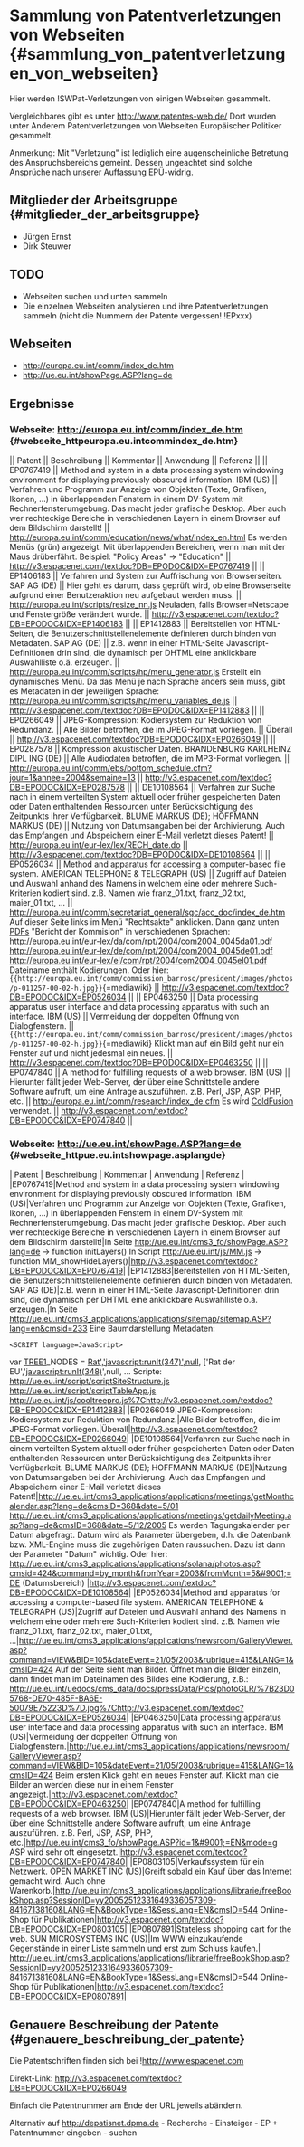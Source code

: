 # Sammlung von Patentverletzungen von Webseiten {#sammlung_von_patentverletzungen_von_webseiten}

Hier werden !SWPat-Verletzungen von einigen Webseiten gesammelt.

Vergleichbares gibt es unter <http://www.patentes-web.de/> Dort wurden
unter Anderem Patentverletzungen von Webseiten Europäischer Politiker
gesammelt.

Anmerkung: Mit \"Verletzung\" ist lediglich eine augenscheinliche
Betretung des Anspruchsbereichs gemeint. Dessen ungeachtet sind solche
Ansprüche nach unserer Auffassung EPÜ-widrig.

## Mitglieder der Arbeitsgruppe {#mitglieder_der_arbeitsgruppe}

-   Jürgen Ernst
-   Dirk Steuwer

## TODO

-   Webseiten suchen und unten sammeln
-   Die einzelnen Webseiten analysieren und ihre Patentverletzungen
    sammeln (nicht die Nummern der Patente vergessen! !EPxxx)

## Webseiten

-   <http://europa.eu.int/comm/index_de.htm>
-   <http://ue.eu.int/showPage.ASP?lang=de>

## Ergebnisse

### Webseite: <http://europa.eu.int/comm/index_de.htm> {#webseite_httpeuropa.eu.intcommindex_de.htm}

\|\| Patent \|\| Beschreibung \|\| Kommentar \|\| Anwendung \|\|
Referenz \|\| \|\| EP0767419 \|\| Method and system in a data processing
system windowing environment for displaying previously obscured
information. IBM (US) \|\| Verfahren und Programm zur Anzeige von
Objekten (Texte, Grafiken, Ikonen, \...) in überlappenden Fenstern in
einem DV-System mit Rechnerfensterumgebung. Das macht jeder grafische
Desktop. Aber auch wer rechteckige Bereiche in verschiedenen Layern in
einem Browser auf dem Bildschirm darstellt! \|\|
<http://europa.eu.int/comm/education/news/what/index_en.html> Es werden
Menüs (grün) angezeigt. Mit überlappenden Bereichen, wenn man mit der
Maus drüberfährt. Beispiel: \"Policy Areas\" -\> \"Education\" \|\|
<http://v3.espacenet.com/textdoc?DB=EPODOC&IDX=EP0767419> \|\| \|\|
EP1406183 \|\| Verfahren und System zur Auffrischung von Browserseiten.
SAP AG (DE) \|\| Hier geht es darum, dass geprüft wird, ob eine
Browserseite aufgrund einer Benutzeraktion neu aufgebaut werden muss.
\|\| <http://europa.eu.int/scripts/resize_nn.js> Neuladen, falls
Browser=Netscape und Fenstergröße verändert wurde. \|\|
<http://v3.espacenet.com/textdoc?DB=EPODOC&IDX=EP1406183> \|\| \|\|
EP1412883 \|\| Bereitstellen von HTML-Seiten, die
Benutzerschnittstellenelemente definieren durch binden von Metadaten.
SAP AG (DE) \|\| z.B. wenn in einer HTML-Seite Javascript-Definitionen
drin sind, die dynamisch per DHTML eine anklickbare Auswahlliste o.ä.
erzeugen. \|\| <http://europa.eu.int/comm/scripts/hp/menu_generator.js>
Erstellt ein dynamisches Menü. Da das Menü je nach Sprache anders sein
muss, gibt es Metadaten in der jeweiligen Sprache:
<http://europa.eu.int/comm/scripts/hp/menu_variables_de.js> \|\|
<http://v3.espacenet.com/textdoc?DB=EPODOC&IDX=EP1412883> \|\| \|\|
EP0266049 \|\| JPEG-Kompression: Kodiersystem zur Reduktion von
Redundanz. \|\| Alle Bilder betroffen, die im JPEG-Format vorliegen.
\|\| Überall \|\|
<http://v3.espacenet.com/textdoc?DB=EPODOC&IDX=EP0266049> \|\| \|\|
EP0287578 \|\| Kompression akustischer Daten. BRANDENBURG KARLHEINZ DIPL
ING (DE) \|\| Alle Audiodaten betroffen, die im MP3-Format vorliegen.
\|\|
<http://europa.eu.int/comm/ebs/bottom_schedule.cfm?jour=1&annee=2004&semaine=13>
\|\| <http://v3.espacenet.com/textdoc?DB=EPODOC&IDX=EP0287578> \|\| \|\|
DE10108564 \|\| Verfahren zur Suche nach in einem verteilten System
aktuell oder früher gespeicherten Daten oder Daten enthaltenden
Ressourcen unter Berücksichtigung des Zeitpunkts ihrer Verfügbarkeit.
BLUME MARKUS (DE); HOFFMANN MARKUS (DE) \|\| Nutzung von Datumsangaben
bei der Archivierung. Auch das Empfangen und Abspeichern einer E-Mail
verletzt dieses Patent! \|\|
<http://europa.eu.int/eur-lex/lex/RECH_date.do> \|\|
<http://v3.espacenet.com/textdoc?DB=EPODOC&IDX=DE10108564> \|\| \|\|
EP0526034 \|\| Method and apparatus for accessing a computer-based file
system. AMERICAN TELEPHONE & TELEGRAPH (US) \|\| Zugriff auf Dateien und
Auswahl anhand des Namens in welchem eine oder mehrere Such-Kriterien
kodiert sind. z.B. Namen wie franz_01.txt, franz_02.txt, maier_01.txt,
\... \|\|
<http://europa.eu.int/comm/secretariat_general/sgc/acc_doc/index_de.htm>
Auf dieser Seite links im Menü \"Rechtsakte\" anklicken. Dann ganz unten
[PDFs](PDFs "wikilink") \"Bericht der Kommision\" in verschiedenen
Sprachen:
<http://europa.eu.int/eur-lex/da/com/rpt/2004/com2004_0045da01.pdf>
<http://europa.eu.int/eur-lex/de/com/rpt/2004/com2004_0045de01.pdf>
<http://europa.eu.int/eur-lex/el/com/rpt/2004/com2004_0045el01.pdf>
Dateiname enthält Kodierungen. Oder hier:
`{{http://europa.eu.int/comm/commission_barroso/president/images/photos/p-011257-00-02-h.jpg}}`{=mediawiki}
\|\| <http://v3.espacenet.com/textdoc?DB=EPODOC&IDX=EP0526034> \|\| \|\|
EP0463250 \|\| Data processing apparatus user interface and data
processing apparatus with such an interface. IBM (US) \|\| Vermeidung
der doppelten Öffnung von Dialogfenstern. \|\|
`{{http://europa.eu.int/comm/commission_barroso/president/images/photos/p-011257-00-02-h.jpg}}`{=mediawiki}
Klickt man auf ein Bild geht nur ein Fenster auf und nicht jedesmal ein
neues. \|\| <http://v3.espacenet.com/textdoc?DB=EPODOC&IDX=EP0463250>
\|\| \|\| EP0747840 \|\| A method for fulfilling requests of a web
browser. IBM (US) \|\| Hierunter fällt jeder Web-Server, der über eine
Schnittstelle andere Software aufruft, um eine Anfrage auszuführen. z.B.
Perl, JSP, ASP, PHP, etc. \|\|
<http://europa.eu.int/comm/research/index_de.cfm> Es wird
[ColdFusion](ColdFusion "wikilink") verwendet. \|\|
<http://v3.espacenet.com/textdoc?DB=EPODOC&IDX=EP0747840> \|\|

### Webseite: <http://ue.eu.int/showPage.ASP?lang=de> {#webseite_httpue.eu.intshowpage.asplangde}

\| Patent \| Beschreibung \| Kommentar \| Anwendung \| Referenz \|
\|EP0767419\|Method and system in a data processing system windowing
environment for displaying previously obscured information. IBM
(US)\|Verfahren und Programm zur Anzeige von Objekten (Texte, Grafiken,
Ikonen, \...) in überlappenden Fenstern in einem DV-System mit
Rechnerfensterumgebung. Das macht jeder grafische Desktop. Aber auch wer
rechteckige Bereiche in verschiedenen Layern in einem Browser auf dem
Bildschirm darstellt!\|In Seite
<http://ue.eu.int/cms3_fo/showPage.ASP?lang=de> -\> function
initLayers() In Script <http://ue.eu.int/js/MM.js> -\> function
MM_showHideLayers()\|<http://v3.espacenet.com/textdoc?DB=EPODOC&IDX=EP0767419>\|
\|EP1412883\|Bereitstellen von HTML-Seiten, die
Benutzerschnittstellenelemente definieren durch binden von Metadaten.
SAP AG (DE)\|z.B. wenn in einer HTML-Seite Javascript-Definitionen drin
sind, die dynamisch per DHTML eine anklickbare Auswahlliste o.ä.
erzeugen.\|In Seite
<http://ue.eu.int/cms3_applications/applications/sitemap/sitemap.ASP?lang=en&cmsid=233>
Eine Baumdarstellung Metadaten:

```{=html}
<SCRIPT language=JavaScript>
```
var [TREE1](TREE1 "wikilink")\_NODES =
[Rat\',\'<javascript:runIt(347)>\',null]('Startseite','javascript:runIt(1)',null,_['Presse','javascript:runIt(221)',null,_['Pressemitteilungen','javascript:runIt(339)',null,_[['Europäischer "wikilink"),
\[\'Rat der EU\',\'<javascript:runIt(348)>\',null, \... Scripte:
<http://ue.eu.int/script/scriptSiteStructure.js>
<http://ue.eu.int/script/scriptTableApp.js>
<http://ue.eu.int/js/cooltreepro.js%7Chttp://v3.espacenet.com/textdoc?DB=EPODOC&IDX=EP1412883>\|
\|EP0266049\|JPEG-Kompression: Kodiersystem zur Reduktion von
Redundanz.\|Alle Bilder betroffen, die im JPEG-Format
vorliegen.\|Überall\|<http://v3.espacenet.com/textdoc?DB=EPODOC&IDX=EP0266049>\|
\|DE10108564\|Verfahren zur Suche nach in einem verteilten System
aktuell oder früher gespeicherten Daten oder Daten enthaltenden
Ressourcen unter Berücksichtigung des Zeitpunkts ihrer Verfügbarkeit.
BLUME MARKUS (DE); HOFFMANN MARKUS (DE)\|Nutzung von Datumsangaben bei
der Archivierung. Auch das Empfangen und Abspeichern einer E-Mail
verletzt dieses
Patent!\|<http://ue.eu.int/cms3_applications/applications/meetings/getMonthcalendar.asp?lang=de&cmsID=368&date=5/01>
<http://ue.eu.int/cms3_applications/applications/meetings/getdailyMeeting.asp?lang=de&cmsID=368&date=5/12/2005>
Es werden Tagungskalender per Datum abgefragt. Datum wird als Parameter
übergeben, d.h. die Datenbank bzw. XML-Engine muss die zugehörigen Daten
raussuchen. Dazu ist dann der Parameter \"Datum\" wichtig. Oder hier:
<http://ue.eu.int/cms3_applications/applications/solana/photos.asp?cmsid=424&command=by_month&fromYear=2003&fromMonth=5&#9001;=DE>
(Datumsbereich)
\|<http://v3.espacenet.com/textdoc?DB=EPODOC&IDX=DE10108564>\|
\|EP0526034\|Method and apparatus for accessing a computer-based file
system. AMERICAN TELEPHONE & TELEGRAPH (US)\|Zugriff auf Dateien und
Auswahl anhand des Namens in welchem eine oder mehrere Such-Kriterien
kodiert sind. z.B. Namen wie franz_01.txt, franz_02.txt, maier_01.txt,
\...\|<http://ue.eu.int/cms3_applications/applications/newsroom/GalleryViewer.asp?command=VIEW&BID=105&dateEvent=21/05/2003&rubrique=415&LANG=1&cmsID=424>
Auf der Seite sieht man Bilder. Öffnet man die Bilder einzeln, dann
findet man im Dateinamen des Bildes eine Kodierung, z.B.:
<http://ue.eu.int/uedocs/cms_data/docs/pressData/Pics/photoGLR/%7B23D05768-DE70-485F-BA6E-50079E75223D%7D.jpg%7Chttp://v3.espacenet.com/textdoc?DB=EPODOC&IDX=EP0526034>\|
\|EP0463250\|Data processing apparatus user interface and data
processing apparatus with such an interface. IBM (US)\|Vermeidung der
doppelten Öffnung von
Dialogfenstern.\|<http://ue.eu.int/cms3_applications/applications/newsroom/GalleryViewer.asp?command=VIEW&BID=105&dateEvent=21/05/2003&rubrique=415&LANG=1&cmsID=424>
Beim ersten Klick geht ein neues Fenster auf. Klickt man die Bilder an
werden diese nur in einem Fenster
angezeigt.\|<http://v3.espacenet.com/textdoc?DB=EPODOC&IDX=EP0463250>\|
\|EP0747840\|A method for fulfilling requests of a web browser. IBM
(US)\|Hierunter fällt jeder Web-Server, der über eine Schnittstelle
andere Software aufruft, um eine Anfrage auszuführen. z.B. Perl, JSP,
ASP, PHP,
etc.\|<http://ue.eu.int/cms3_fo/showPage.ASP?id=1&#9001;=EN&mode=g> ASP
wird sehr oft
eingesetzt.\|<http://v3.espacenet.com/textdoc?DB=EPODOC&IDX=EP0747840>\|
\|EP0803105\|Verkaufssystem für ein Netzwerk. OPEN MARKET INC
(US)\|Greift sobald ein Kauf über das Internet gemacht wird. Auch ohne
Warenkorb.\|<http://ue.eu.int/cms3_applications/applications/librarie/freeBookShop.asp?SessionID=yy20052512331649336057309-84167138160&LANG=EN&BookType=1&SessLang=EN&cmsID=544>
Online-Shop für
Publikationen\|<http://v3.espacenet.com/textdoc?DB=EPODOC&IDX=EP0803105>\|
\|EP0807891\|Stateless shopping cart for the web. SUN MICROSYSTEMS INC
(US)\|Im WWW einzukaufende Gegenstände in einer Liste sammeln und erst
zum Schluss kaufen.\|
<http://ue.eu.int/cms3_applications/applications/librarie/freeBookShop.asp?SessionID=yy20052512331649336057309-84167138160&LANG=EN&BookType=1&SessLang=EN&cmsID=544>
Online-Shop für
Publikationen\|<http://v3.espacenet.com/textdoc?DB=EPODOC&IDX=EP0807891>\|

## Genauere Beschreibung der Patente {#genauere_beschreibung_der_patente}

Die Patentschriften finden sich bei !http://www.espacenet.com

Direkt-Link: <http://v3.espacenet.com/textdoc?DB=EPODOC&IDX=EP0266049>

Einfach die Patentnummer am Ende der URL jeweils abändern.

Alternativ auf <http://depatisnet.dpma.de> - Recherche - Einsteiger -
EP + Patentnummer eingeben - suchen
